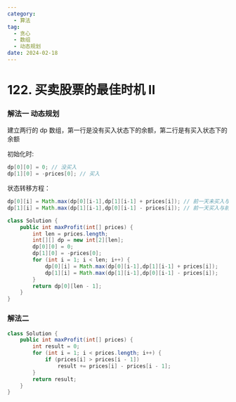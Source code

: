 ```yaml
---
category: 
  - 算法
tag: 
  - 贪心
  - 数组
  - 动态规划
date: 2024-02-18
---
```


# 122. 买卖股票的最佳时机 II
<Badge text="中等" type="warning" vertical="middle" />


### 解法一 动态规划

建立两行的 dp 数组，第一行是没有买入状态下的余额，第二行是有买入状态下的余额

初始化时:
```java
dp[0][0] = 0; // 没买入
dp[1][0] = -prices[0]; // 买入
```

状态转移方程：
```java
dp[0][i] = Math.max(dp[0][i-1],dp[1][i-1] + prices[i]); // 前一天未买入与前一天卖出的最大值
dp[1][i] = Math.max(dp[1][i-1],dp[0][i-1] - prices[i]); // 前一天买入与前一天有买入不做操作的最大值
```



```java
class Solution {
    public int maxProfit(int[] prices) {
        int len = prices.length;
        int[][] dp = new int[2][len];
        dp[0][0] = 0;
        dp[1][0] = -prices[0];
        for (int i = 1; i < len; i++) {
            dp[0][i] = Math.max(dp[0][i-1],dp[1][i-1] + prices[i]);
            dp[1][i] = Math.max(dp[1][i-1],dp[0][i-1] - prices[i]);
        }
        return dp[0][len - 1];
    }
}
```


### 解法二

```java
class Solution {
    public int maxProfit(int[] prices) {
        int result = 0;
        for (int i = 1; i < prices.length; i++) {
            if (prices[i] > prices[i - 1])
                result += prices[i] - prices[i - 1];
        }
        return result;
    }
}
```